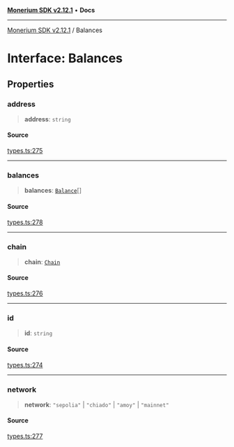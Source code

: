 [**Monerium SDK v2.12.1**](../README.md) • **Docs**

---

[Monerium SDK v2.12.1](../README.md) / Balances

# Interface: Balances

## Properties

### address

> **address**: `string`

#### Source

[types.ts:275](https://github.com/monerium/js-monorepo/blob/26e2ea0861cb901d7ae432326a3f8b4932fe0d47/packages/sdk/src/types.ts#L275)

---

### balances

> **balances**: [`Balance`](Balance.md)[]

#### Source

[types.ts:278](https://github.com/monerium/js-monorepo/blob/26e2ea0861cb901d7ae432326a3f8b4932fe0d47/packages/sdk/src/types.ts#L278)

---

### chain

> **chain**: [`Chain`](../type-aliases/Chain.md)

#### Source

[types.ts:276](https://github.com/monerium/js-monorepo/blob/26e2ea0861cb901d7ae432326a3f8b4932fe0d47/packages/sdk/src/types.ts#L276)

---

### id

> **id**: `string`

#### Source

[types.ts:274](https://github.com/monerium/js-monorepo/blob/26e2ea0861cb901d7ae432326a3f8b4932fe0d47/packages/sdk/src/types.ts#L274)

---

### network

> **network**: `"sepolia"` \| `"chiado"` \| `"amoy"` \| `"mainnet"`

#### Source

[types.ts:277](https://github.com/monerium/js-monorepo/blob/26e2ea0861cb901d7ae432326a3f8b4932fe0d47/packages/sdk/src/types.ts#L277)
